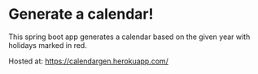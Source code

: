 # Generate a calendar!

This spring boot app generates a calendar based on the given year with holidays marked in red.

Hosted at: https://calendargen.herokuapp.com/
